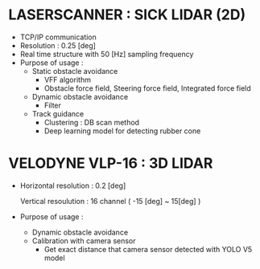 # LASERSCANNER	: SICK LIDAR (2D)

* TCP/IP communication
* Resolution : 0.25 [deg]
* Real time structure with 50 [Hz] sampling frequency
* Purpose of usage :
  * Static obstacle avoidance
    * VFF algorithm
    * Obstacle force field, Steering force field, Integrated force field
  * Dynamic obstacle avoidance
    * Filter
  * Track guidance
    * Clustering : DB scan method
    * Deep learning model for detecting rubber cone



# VELODYNE VLP-16 : 3D LIDAR

* Horizontal resolution : 0.2 [deg]

  Vertical resoulution : 16 channel ( -15 [deg] ~ 15[deg] )

* Purpose of usage : 

  * Dynamic obstacle avoidance 
  * Calibration with camera sensor
    * Get exact distance that camera sensor detected with YOLO V5 model

